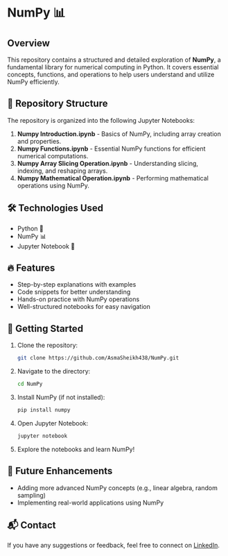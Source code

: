 # NumPy 📊

## Overview  
This repository contains a structured and detailed exploration of **NumPy**, a fundamental library for numerical computing in Python. It covers essential concepts, functions, and operations to help users understand and utilize NumPy efficiently.

## 📂 Repository Structure  
The repository is organized into the following Jupyter Notebooks:

1. **Numpy Introduction.ipynb** - Basics of NumPy, including array creation and properties.  
2. **Numpy Functions.ipynb** - Essential NumPy functions for efficient numerical computations.  
3. **Numpy Array Slicing Operation.ipynb** - Understanding slicing, indexing, and reshaping arrays.  
4. **Numpy Mathematical Operation.ipynb** - Performing mathematical operations using NumPy.

## 🛠️ Technologies Used  
- Python 🐍  
- NumPy 📊  
- Jupyter Notebook 📒  

## 🔥 Features  
- Step-by-step explanations with examples  
- Code snippets for better understanding  
- Hands-on practice with NumPy operations  
- Well-structured notebooks for easy navigation  

## 🚀 Getting Started  
1. Clone the repository:  
   ```bash
   git clone https://github.com/AsmaSheikh438/NumPy.git
   ```
2. Navigate to the directory:  
   ```bash
   cd NumPy
   ```
3. Install NumPy (if not installed):  
   ```bash
   pip install numpy
   ```
4. Open Jupyter Notebook:  
   ```bash
   jupyter notebook
   ```
5. Explore the notebooks and learn NumPy!  

## 📌 Future Enhancements  
- Adding more advanced NumPy concepts (e.g., linear algebra, random sampling)  
- Implementing real-world applications using NumPy  

## 📬 Contact  
If you have any suggestions or feedback, feel free to connect on [LinkedIn](https://www.linkedin.com/in/asma-sheikh-43bbab328).  

